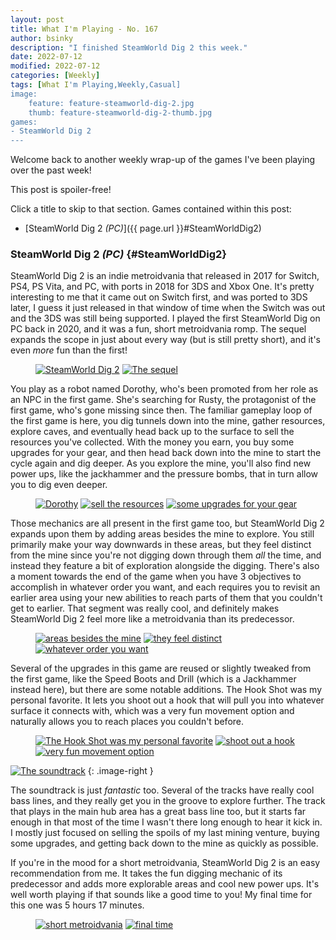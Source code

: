 ```yaml
---
layout: post
title: What I'm Playing - No. 167
author: bsinky
description: "I finished SteamWorld Dig 2 this week."
date: 2022-07-12
modified: 2022-07-12
categories: [Weekly]
tags: [What I'm Playing,Weekly,Casual]
image:
    feature: feature-steamworld-dig-2.jpg
    thumb: feature-steamworld-dig-2-thumb.jpg
games:
- SteamWorld Dig 2
---
```


Welcome back to another weekly wrap-up of the games I've been playing over the
past week!

This post is spoiler-free!

Click a title to skip to that section. Games contained within this post:

 - [SteamWorld Dig 2 *(PC)*]({{ page.url }}#SteamWorldDig2)

<!--more-->

### SteamWorld Dig 2 *(PC)*    {#SteamWorldDig2}

SteamWorld Dig 2 is an indie metroidvania that released in 2017 for Switch, PS4,
PS Vita, and PC, with ports in 2018 for 3DS and Xbox One. It's pretty
interesting to me that it came out on Switch first, and was ported to 3DS later,
I guess it just released in that window of time when the Switch was out and the
3DS was still being supported. I played the first SteamWorld Dig on PC back in
2020, and it was a fun, short metroidvania romp. The sequel expands the scope in
just about every way (but is still pretty short), and it's even *more* fun than
the first!

<figure class="half">
    <a href="https://i.imgur.com/f7TMXkx.jpg"><img src="https://i.imgur.com/f7TMXkxm.jpg" alt="SteamWorld Dig 2"/></a>
    <a href="https://i.imgur.com/M5KCFoF.jpg"><img src="https://i.imgur.com/M5KCFoFm.jpg" alt="The sequel"/></a>
</figure>

You play as a robot named Dorothy, who's been promoted from her role as an NPC
in the first game. She's searching for Rusty, the protagonist of the first game,
who's gone missing since then. The familiar gameplay loop of the first game is
here, you dig tunnels down into the mine, gather resources, explore caves, and
eventually head back up to the surface to sell the resources you've collected.
With the money you earn, you buy some upgrades for your gear, and then head back
down into the mine to start the cycle again and dig deeper. As you explore the
mine, you'll also find new power ups, like the jackhammer and the pressure
bombs, that in turn allow you to dig even deeper.

<figure class="third">
    <a href="https://i.imgur.com/mguJXRC.jpg"><img src="https://i.imgur.com/mguJXRCm.jpg" alt="Dorothy"/></a>
    <a href="https://i.imgur.com/TA4168U.jpg"><img src="https://i.imgur.com/TA4168Um.jpg" alt="sell the resources"/></a>
    <a href="https://i.imgur.com/GfbrggE.jpg"><img src="https://i.imgur.com/GfbrggEm.jpg" alt="some upgrades for your gear"/></a>
</figure>

Those mechanics are all present in the first game too, but SteamWorld Dig 2
expands upon them by adding areas besides the mine to explore. You still
primarily make your way downwards in these areas, but they feel distinct from
the mine since you're not digging down through them *all* the time, and instead
they feature a bit of exploration alongside the digging. There's also a moment
towards the end of the game when you have 3 objectives to accomplish in whatever
order you want, and each requires you to revisit an earlier area using your new
abilities to reach parts of them that you couldn't get to earlier. That segment
was really cool, and definitely makes SteamWorld Dig 2 feel more like a
metroidvania than its predecessor.

<figure class="third">
    <a href="https://i.imgur.com/2eX8rbj.jpg"><img src="https://i.imgur.com/2eX8rbjm.jpg" alt="areas besides the mine"/></a>
    <a href="https://i.imgur.com/NDmre8J.jpg"><img src="https://i.imgur.com/NDmre8Jm.jpg" alt="they feel distinct"/></a>
    <a href="https://i.imgur.com/vpgxz8X.jpg"><img src="https://i.imgur.com/vpgxz8Xm.jpg" alt="whatever order you want"/></a>
</figure>

Several of the upgrades in this game are reused or slightly tweaked from the
first game, like the Speed Boots and Drill (which is a Jackhammer instead here),
but there are some notable additions. The Hook Shot was my personal favorite. It
lets you shoot out a hook that will pull you into whatever surface it connects
with, which was a very fun movement option and naturally allows you to reach
places you couldn't before.

<figure class="third">
    <a href="https://i.imgur.com/lhn87Jr.jpg"><img src="https://i.imgur.com/lhn87Jrm.jpg" alt="The Hook Shot was my personal favorite"/></a>
    <a href="https://i.imgur.com/GUkGWb2.jpg"><img src="https://i.imgur.com/GUkGWb2m.jpg" alt="shoot out a hook"/></a>
    <a href="https://i.imgur.com/Oaka5hg.jpg"><img src="https://i.imgur.com/Oaka5hgm.jpg" alt="very fun movement option"/></a>
</figure>

[![The soundtrack](https://i.imgur.com/C4powu2m.jpg)](https://i.imgur.com/C4powu2.jpg)
{: .image-right }

The soundtrack is just *fantastic* too. Several of the tracks have really cool
bass lines, and they really get you in the groove to explore further. The track
that plays in the main hub area has a great bass line too, but it starts far
enough in that most of the time I wasn't there long enough to hear it kick in. I
mostly just focused on selling the spoils of my last mining venture, buying some
upgrades, and getting back down to the mine as quickly as possible.

If you're in the mood for a short metroidvania, SteamWorld Dig 2 is an easy
recommendation from me. It takes the fun digging mechanic of its predecessor and
adds more explorable areas and cool new power ups. It's well worth playing if
that sounds like a good time to you! My final time for this one was 5 hours 17
minutes.

<figure class="half">
    <a href="https://i.imgur.com/BjB4vZ1.jpg"><img src="https://i.imgur.com/BjB4vZ1m.jpg" alt="short metroidvania"/></a>
    <a href="https://i.imgur.com/IqXN4oq.jpg"><img src="https://i.imgur.com/IqXN4oqm.jpg" alt="final time"/></a>
</figure>

